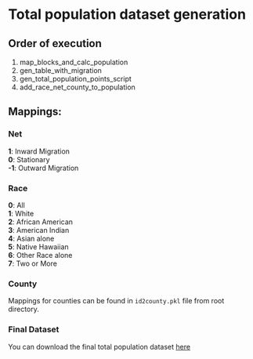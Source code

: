 # Total population dataset generation

## Order of execution

1. map_blocks_and_calc_population
2. gen_table_with_migration
3. gen_total_population_points_script
4. add_race_net_county_to_population

## Mappings:

### Net

<b>1</b>: Inward Migration</br>
<b>0</b>: Stationary</br>
<b>-1</b>: Outward Migration</br>

### Race

<b>0</b>: All</br>
<b>1</b>: White</br>
<b>2</b>: African American</br>
<b>3</b>: American Indian</br>
<b>4</b>: Asian alone</br>
<b>5</b>: Native Hawaiian</br>
<b>6</b>: Other Race alone</br>
<b>7</b>: Two or More</br>

### County

Mappings for counties can be found in `id2county.pkl` file from root directory.

### Final Dataset

You can download the final total population dataset [here](https://data.rapids.ai/viz-data/total_population_dataset.parquet)
